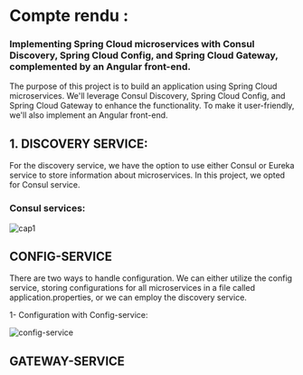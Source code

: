 # Compte rendu : 
### Implementing Spring Cloud microservices with Consul Discovery, Spring Cloud Config, and Spring Cloud Gateway, complemented by an Angular front-end.

The purpose of this project is to build an application using Spring Cloud microservices. We'll leverage Consul Discovery, Spring Cloud Config, and Spring Cloud Gateway to enhance the functionality. To make it user-friendly, we'll also implement an Angular front-end.



## 1. DISCOVERY SERVICE:

For the discovery service, we have the option to use either Consul or Eureka service to store information about microservices. In this project, we opted for Consul service.
   
### Consul services:

![cap1](https://github.com/YasminaElhassani/Spring-Cloud-Microservices_With-Angular/assets/103280152/a98189ee-f164-4d87-803f-c13f0b231112)

## CONFIG-SERVICE

There are two ways to handle configuration. We can either utilize the config service, storing configurations for all microservices in a file called application.properties, or we can employ the discovery service.

1- Configuration with Config-service: 

![config-service](https://github.com/YasminaElhassani/Spring-Cloud-Microservices_With-Angular/assets/103280152/e502f094-fd9e-49ba-a3fd-347c15d75abe)

## GATEWAY-SERVICE

